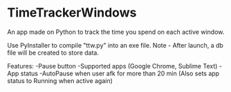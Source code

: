 # TimeTrackerWindows
An app made on Python to track the time you spend on each active window.

Use PyInstaller to compile "ttw.py" into an exe file. Note - After launch, a db file will be created to store data.

Features:
-Pause button
-Supported apps (Google Chrome, Sublime Text)
-App status
-AutoPause when user afk for more than 20 min (Also sets app status to Running when active again)
